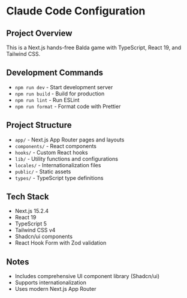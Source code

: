 # Claude Code Configuration

## Project Overview
This is a Next.js hands-free Balda game with TypeScript, React 19, and Tailwind CSS.

## Development Commands
- `npm run dev` - Start development server
- `npm run build` - Build for production
- `npm run lint` - Run ESLint
- `npm run format` - Format code with Prettier

## Project Structure
- `app/` - Next.js App Router pages and layouts
- `components/` - React components
- `hooks/` - Custom React hooks
- `lib/` - Utility functions and configurations
- `locales/` - Internationalization files
- `public/` - Static assets
- `types/` - TypeScript type definitions

## Tech Stack
- Next.js 15.2.4
- React 19
- TypeScript 5
- Tailwind CSS v4
- Shadcn/ui components
- React Hook Form with Zod validation

## Notes
- Includes comprehensive UI component library (Shadcn/ui)
- Supports internationalization
- Uses modern Next.js App Router